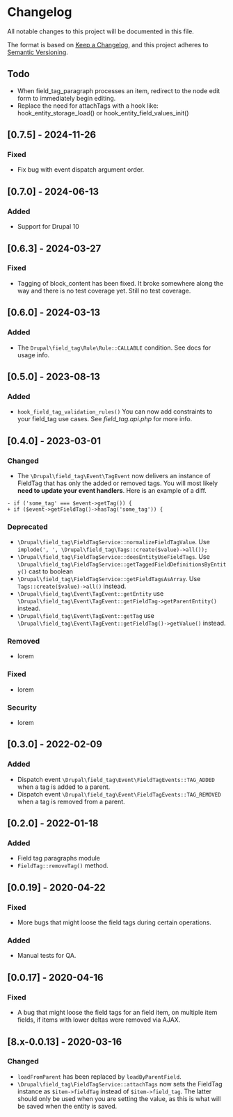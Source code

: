 # Changelog

All notable changes to this project will be documented in this file.

The format is based on [Keep a Changelog](https://keepachangelog.com/en/1.0.0/), and this project adheres to [Semantic Versioning](https://semver.org/spec/v2.0.0.html).

## Todo

- When field_tag_paragraph processes an item, redirect to the node edit form to immediately begin editing.
- Replace the need for attachTags with a hook like: hook_entity_storage_load() or hook_entity_field_values_init()

## [0.7.5] - 2024-11-26

### Fixed

- Fix bug with event dispatch argument order.

## [0.7.0] - 2024-06-13

### Added

- Support for Drupal 10

## [0.6.3] - 2024-03-27

### Fixed

- Tagging of block_content has been fixed. It broke somewhere along the way and there is no test coverage yet. Still no test coverage.

## [0.6.0] - 2024-03-13

### Added

- The `Drupal\field_tag\Rule\Rule::CALLABLE` condition. See docs for usage info.

## [0.5.0] - 2023-08-13

### Added

- `hook_field_tag_validation_rules()`  You can now add constraints to your field_tag use cases. See _field_tag.api.php_ for more info.

## [0.4.0] - 2023-03-01

### Changed

- The `\Drupal\field_tag\Event\TagEvent` now delivers an instance of FieldTag that has only the added or removed tags. You will most likely **need to update your event handlers**. Here is an example of a diff.

```
- if ('some_tag' === $event->getTag()) {
+ if ($event->getFieldTag()->hasTag('some_tag')) {
```

### Deprecated

- `\Drupal\field_tag\FieldTagService::normalizeFieldTagValue`. Use `implode(', ', \Drupal\field_tag\Tags::create($value)->all());`
- `\Drupal\field_tag\FieldTagService::doesEntityUseFieldTags`. Use `\Drupal\field_tag\FieldTagService::getTaggedFieldDefinitionsByEntity()` cast to boolean
- `\Drupal\field_tag\FieldTagService::getFieldTagsAsArray`. Use `Tags::create($value)->all()` instead.
- `\Drupal\field_tag\Event\TagEvent::getEntity` use `\Drupal\field_tag\Event\TagEvent::getFieldTag->getParentEntity()` instead.
- `\Drupal\field_tag\Event\TagEvent::getTag` use `\Drupal\field_tag\Event\TagEvent::getFieldTag()->getValue()` instead.

### Removed

- lorem

### Fixed

- lorem

### Security

- lorem

## [0.3.0] - 2022-02-09

### Added

- Dispatch event `\Drupal\field_tag\Event\FieldTagEvents::TAG_ADDED` when a tag is added to a parent.
- Dispatch event `\Drupal\field_tag\Event\FieldTagEvents::TAG_REMOVED` when a tag is removed from a parent.

## [0.2.0] - 2022-01-18

### Added

- Field tag paragraphs module
- `FieldTag::removeTag()` method.

## [0.0.19] - 2020-04-22

### Fixed

- More bugs that might loose the field tags during certain operations.

### Added

- Manual tests for QA.

## [0.0.17] - 2020-04-16

### Fixed

- A bug that might loose the field tags for an field item, on multiple item fields, if items with lower deltas were removed via AJAX.

## [8.x-0.0.13] - 2020-03-16

### Changed

- `loadFromParent` has been replaced by `loadByParentField`.
- `\Drupal\field_tag\FieldTagService::attachTags` now sets the FieldTag instance as `$item->fieldTag` instead of `$item->field_tag`. The latter should only be used when you are setting the value, as this is what will be saved when the entity is saved.
